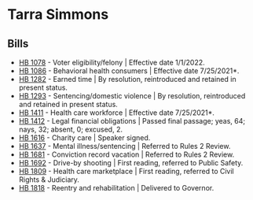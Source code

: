 # Tarra Simmons
## Bills
* [HB 1078](/bill/2021-22/hb/1078/) - Voter eligibility/felony | Effective date 1/1/2022.
* [HB 1086](/bill/2021-22/hb/1086/) - Behavioral health consumers | Effective date 7/25/2021*.
* [HB 1282](/bill/2021-22/hb/1282/) - Earned time | By resolution, reintroduced and retained in present status.
* [HB 1293](/bill/2021-22/hb/1293/) - Sentencing/domestic violence | By resolution, reintroduced and retained in present status.
* [HB 1411](/bill/2021-22/hb/1411/) - Health care workforce | Effective date 7/25/2021*.
* [HB 1412](/bill/2021-22/hb/1412/) - Legal financial obligations | Passed final passage; yeas, 64; nays, 32; absent, 0; excused, 2.
* [HB 1616](/bill/2021-22/hb/1616/) - Charity care | Speaker signed.
* [HB 1637](/bill/2021-22/hb/1637/) - Mental illness/sentencing | Referred to Rules 2 Review.
* [HB 1681](/bill/2021-22/hb/1681/) - Conviction record vacation | Referred to Rules 2 Review.
* [HB 1692](/bill/2021-22/hb/1692/) - Drive-by shooting | First reading, referred to Public Safety.
* [HB 1809](/bill/2021-22/hb/1809/) - Health care marketplace | First reading, referred to Civil Rights & Judiciary.
* [HB 1818](/bill/2021-22/hb/1818/) - Reentry and rehabilitation | Delivered to Governor.
